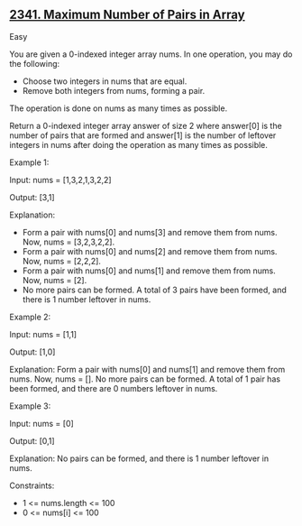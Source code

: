 ## [2341. Maximum Number of Pairs in Array](https://leetcode.com/problems/maximum-number-of-pairs-in-array/)

Easy

You are given a 0-indexed integer array nums. In one operation, you may do the following:

- Choose two integers in nums that are equal.
- Remove both integers from nums, forming a pair.

The operation is done on nums as many times as possible.

Return a 0-indexed integer array answer of size 2 where answer[0] is the number of pairs that are formed and answer[1] is the number of leftover integers in nums after doing the operation as many times as possible.


Example 1:

Input: nums = [1,3,2,1,3,2,2]

Output: [3,1]

Explanation:

- Form a pair with nums[0] and nums[3] and remove them from nums. Now, nums = [3,2,3,2,2].
- Form a pair with nums[0] and nums[2] and remove them from nums. Now, nums = [2,2,2].
- Form a pair with nums[0] and nums[1] and remove them from nums. Now, nums = [2].
- No more pairs can be formed. A total of 3 pairs have been formed, and there is 1 number leftover in nums.

Example 2:

Input: nums = [1,1]

Output: [1,0]

Explanation: Form a pair with nums[0] and nums[1] and remove them from nums. Now, nums = [].
No more pairs can be formed. A total of 1 pair has been formed, and there are 0 numbers leftover in nums.

Example 3:

Input: nums = [0]

Output: [0,1]

Explanation: No pairs can be formed, and there is 1 number leftover in nums.
 

Constraints:

- 1 <= nums.length <= 100
- 0 <= nums[i] <= 100